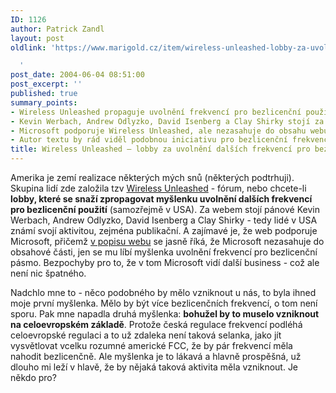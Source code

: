 ```yaml
---
ID: 1126
author: Patrick Zandl
layout: post
oldlink: 'https://www.marigold.cz/item/wireless-unleashed-lobby-za-uvolneni-dalsich-frekvenci-pro-bezlicencni-pouziti

  '
post_date: 2004-06-04 08:51:00
post_excerpt: ''
published: true
summary_points:
- Wireless Unleashed propaguje uvolnění frekvencí pro bezlicenční použití v USA.
- Kevin Werbach, Andrew Odlyzko, David Isenberg a Clay Shirky stojí za Wireless Unleashed.
- Microsoft podporuje Wireless Unleashed, ale nezasahuje do obsahu webu.
- Autor textu by rád viděl podobnou iniciativu pro bezlicenční frekvence v Evropě.
title: Wireless Unleashed – lobby za uvolnění dalších frekvencí pro bezlicenční použití
---
```


<p>
Amerika je zemí realizace některých mých snů (některých podtrhuji). Skupina lidí zde založila tzv <a href="http://wirelessunleashed.com/">Wireless Unleashed</a> - fórum, nebo chcete-li <b>lobby, které se snaží zpropagovat myšlenku uvolnění dalších frekvencí pro bezlicenční použití</b> (samozřejmě v USA). Za webem stojí pánové Kevin Werbach, Andrew Odlyzko, David Isenberg a Clay Shirky - tedy lidé v USA známí svojí aktivitou, zejména publikační. A zajímavé je, že web podporuje Microsoft, přičemž <a href="http://wirelessunleashed.com/about.html">v popisu webu</a> se jasně říká, že Microsoft nezasahuje do obsahové části, jen se mu líbí myšlenka uvolnění frekvencí pro bezlicenční pásmo. Bezpochyby pro to, že v tom Microsoft vidí další business - což ale není nic špatného. </p>

<p>
Nadchlo mne to - něco podobného by mělo vzniknout u nás, to byla ihned moje první myšlenka. Mělo by být více bezlicenčních frekvencí, o tom není sporu. Pak mne napadla druhá myšlenka: <b>bohužel by to muselo vzniknout na celoevropském základě</b>. Protože česká regulace frekvencí podléhá celoevropské regulaci a to už zdaleka není taková selanka, jako jít vysvětlovat vcelku rozumné americké FCC, že by pár frekvencí měla nahodit bezlicenčně. Ale myšlenka je to lákavá a hlavně prospěšná, už dlouho mi leží v hlavě, že by nějaká taková aktivita měla vzniknout. Je někdo pro?
</p>